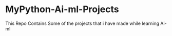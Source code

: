 # MyPython-Ai-ml-Projects
This Repo Contains Some of the projects that i have made while learning Ai-ml
